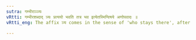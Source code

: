 ```yaml
---
sutra: गम्भीराञ्ञ्यः
vRtti: गम्भीरशब्दाद् ञ्यः प्रत्ययो भवति तत्र भव इत्येतस्मिन्विषये अणोपवादः ॥
vRtti_eng: The affix ञ्य comes in the sense of 'who stays there', after the word '_gambhira_'.

---
```

